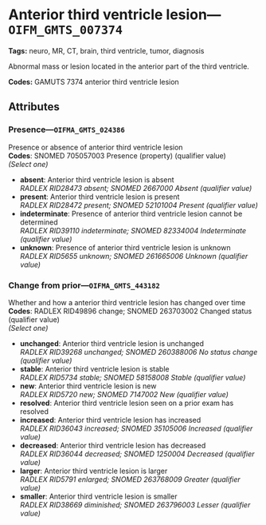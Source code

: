 # Anterior third ventricle lesion—`OIFM_GMTS_007374`

**Tags:** neuro, MR, CT, brain, third ventricle, tumor, diagnosis

Abnormal mass or lesion located in the anterior part of the third ventricle.

**Codes:** GAMUTS 7374 anterior third ventricle lesion

## Attributes

### Presence—`OIFMA_GMTS_024386`

Presence or absence of anterior third ventricle lesion  
**Codes**: SNOMED 705057003 Presence (property) (qualifier value)  
*(Select one)*

- **absent**: Anterior third ventricle lesion is absent  
_RADLEX RID28473 absent; SNOMED 2667000 Absent (qualifier value)_
- **present**: Anterior third ventricle lesion is present  
_RADLEX RID28472 present; SNOMED 52101004 Present (qualifier value)_
- **indeterminate**: Presence of anterior third ventricle lesion cannot be determined  
_RADLEX RID39110 indeterminate; SNOMED 82334004 Indeterminate (qualifier value)_
- **unknown**: Presence of anterior third ventricle lesion is unknown  
_RADLEX RID5655 unknown; SNOMED 261665006 Unknown (qualifier value)_

### Change from prior—`OIFMA_GMTS_443182`

Whether and how a anterior third ventricle lesion has changed over time  
**Codes**: RADLEX RID49896 change; SNOMED 263703002 Changed status (qualifier value)  
*(Select one)*

- **unchanged**: Anterior third ventricle lesion is unchanged  
_RADLEX RID39268 unchanged; SNOMED 260388006 No status change (qualifier value)_
- **stable**: Anterior third ventricle lesion is stable  
_RADLEX RID5734 stable; SNOMED 58158008 Stable (qualifier value)_
- **new**: Anterior third ventricle lesion is new  
_RADLEX RID5720 new; SNOMED 7147002 New (qualifier value)_
- **resolved**: Anterior third ventricle lesion seen on a prior exam has resolved  
- **increased**: Anterior third ventricle lesion has increased  
_RADLEX RID36043 increased; SNOMED 35105006 Increased (qualifier value)_
- **decreased**: Anterior third ventricle lesion has decreased  
_RADLEX RID36044 decreased; SNOMED 1250004 Decreased (qualifier value)_
- **larger**: Anterior third ventricle lesion is larger  
_RADLEX RID5791 enlarged; SNOMED 263768009 Greater (qualifier value)_
- **smaller**: Anterior third ventricle lesion is smaller  
_RADLEX RID38669 diminished; SNOMED 263796003 Lesser (qualifier value)_